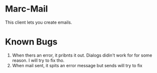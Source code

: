 # Marc-Mail
This client lets you create emails.
# Known Bugs
1) When thers an error, it pribnts it out.
Dialogs didin't work for for some reason. I will try to fix tho.
2) When mail sent, it spits an error message but sends
will try to fix
